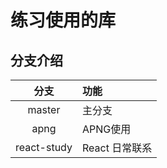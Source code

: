 # 练习使用的库




## 分支介绍
| 分支 | 功能|
| :---: | :--- |
| master | 主分支 |
| apng | APNG使用 |
| react-study | React 日常联系 |
